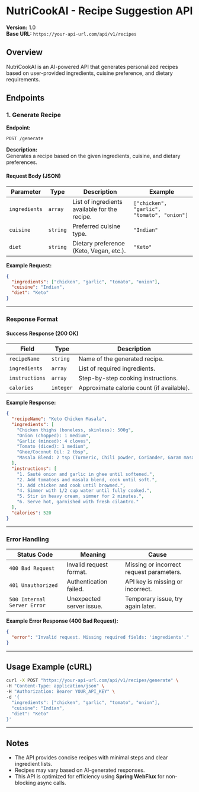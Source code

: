 # **NutriCookAI - Recipe Suggestion API**  
**Version:** 1.0  
**Base URL:** `https://your-api-url.com/api/v1/recipes`  

## **Overview**  
NutriCookAI is an AI-powered API that generates personalized recipes based on user-provided ingredients, cuisine preference, and dietary requirements.

## **Endpoints**  

### **1. Generate Recipe**  
**Endpoint:**  
```http
POST /generate
```

**Description:**  
Generates a recipe based on the given ingredients, cuisine, and dietary preferences.

#### **Request Body (JSON)**
| Parameter    | Type     | Description                                      | Example                        |
|-------------|----------|--------------------------------------------------|--------------------------------|
| `ingredients` | `array`  | List of ingredients available for the recipe.   | `["chicken", "garlic", "tomato", "onion"]` |
| `cuisine`    | `string` | Preferred cuisine type.                         | `"Indian"`                     |
| `diet`       | `string` | Dietary preference (Keto, Vegan, etc.).         | `"Keto"`                        |

**Example Request:**
```json
{
  "ingredients": ["chicken", "garlic", "tomato", "onion"],
  "cuisine": "Indian",
  "diet": "Keto"
}
```

---

### **Response Format**
#### **Success Response (200 OK)**  
| Field         | Type     | Description                                 |
|--------------|----------|---------------------------------------------|
| `recipeName` | `string` | Name of the generated recipe.               |
| `ingredients` | `array`  | List of required ingredients.               |
| `instructions` | `array` | Step-by-step cooking instructions.         |
| `calories`   | `integer` | Approximate calorie count (if available).  |

**Example Response:**
```json
{
  "recipeName": "Keto Chicken Masala",
  "ingredients": [
    "Chicken thighs (boneless, skinless): 500g",
    "Onion (chopped): 1 medium",
    "Garlic (minced): 4 cloves",
    "Tomato (diced): 1 medium",
    "Ghee/Coconut Oil: 2 tbsp",
    "Masala Blend: 2 tsp (Turmeric, Chili powder, Coriander, Garam masala)"
  ],
  "instructions": [
    "1. Sauté onion and garlic in ghee until softened.",
    "2. Add tomatoes and masala blend, cook until soft.",
    "3. Add chicken and cook until browned.",
    "4. Simmer with 1/2 cup water until fully cooked.",
    "5. Stir in heavy cream, simmer for 2 minutes.",
    "6. Serve hot, garnished with fresh cilantro."
  ],
  "calories": 520
}
```

---

### **Error Handling**
| Status Code | Meaning                  | Cause |
|------------|--------------------------|------------------------------------------------|
| `400 Bad Request` | Invalid request format. | Missing or incorrect request parameters. |
| `401 Unauthorized` | Authentication failed. | API key is missing or incorrect. |
| `500 Internal Server Error` | Unexpected server issue. | Temporary issue, try again later. |

**Example Error Response (400 Bad Request):**
```json
{
  "error": "Invalid request. Missing required fields: 'ingredients'."
}
```

---

## **Usage Example (cURL)**
```sh
curl -X POST "https://your-api-url.com/api/v1/recipes/generate" \
-H "Content-Type: application/json" \
-H "Authorization: Bearer YOUR_API_KEY" \
-d '{
  "ingredients": ["chicken", "garlic", "tomato", "onion"],
  "cuisine": "Indian",
  "diet": "Keto"
}'
```

---

## **Notes**
- The API provides concise recipes with minimal steps and clear ingredient lists.
- Recipes may vary based on AI-generated responses.
- This API is optimized for efficiency using **Spring WebFlux** for non-blocking async calls.
